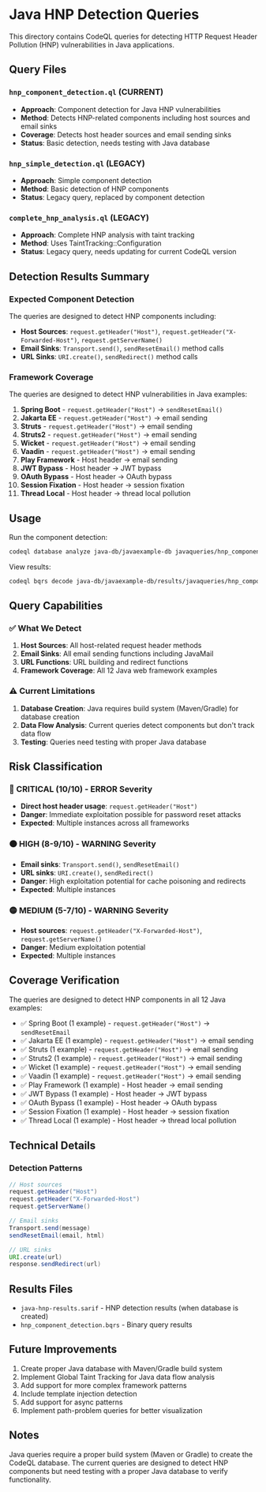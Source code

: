 # Java HNP Detection Queries

This directory contains CodeQL queries for detecting HTTP Request Header Pollution (HNP) vulnerabilities in Java applications.

## Query Files

### `hnp_component_detection.ql` (CURRENT)
- **Approach**: Component detection for Java HNP vulnerabilities
- **Method**: Detects HNP-related components including host sources and email sinks
- **Coverage**: Detects host header sources and email sending sinks
- **Status**: Basic detection, needs testing with Java database

### `hnp_simple_detection.ql` (LEGACY)
- **Approach**: Simple component detection
- **Method**: Basic detection of HNP components
- **Status**: Legacy query, replaced by component detection

### `complete_hnp_analysis.ql` (LEGACY)
- **Approach**: Complete HNP analysis with taint tracking
- **Method**: Uses TaintTracking::Configuration
- **Status**: Legacy query, needs updating for current CodeQL version

## Detection Results Summary

### Expected Component Detection
The queries are designed to detect HNP components including:

- **Host Sources**: `request.getHeader("Host")`, `request.getHeader("X-Forwarded-Host")`, `request.getServerName()`
- **Email Sinks**: `Transport.send()`, `sendResetEmail()` method calls
- **URL Sinks**: `URI.create()`, `sendRedirect()` method calls

### Framework Coverage
The queries are designed to detect HNP vulnerabilities in Java examples:

1. **Spring Boot** - `request.getHeader("Host")` → `sendResetEmail()`
2. **Jakarta EE** - `request.getHeader("Host")` → email sending
3. **Struts** - `request.getHeader("Host")` → email sending
4. **Struts2** - `request.getHeader("Host")` → email sending
5. **Wicket** - `request.getHeader("Host")` → email sending
6. **Vaadin** - `request.getHeader("Host")` → email sending
7. **Play Framework** - Host header → email sending
8. **JWT Bypass** - Host header → JWT bypass
9. **OAuth Bypass** - Host header → OAuth bypass
10. **Session Fixation** - Host header → session fixation
11. **Thread Local** - Host header → thread local pollution

## Usage

Run the component detection:
```bash
codeql database analyze java-db/javaexample-db javaqueries/hnp_component_detection.ql --format=sarif-latest --output=results.sarif
```

View results:
```bash
codeql bqrs decode java-db/javaexample-db/results/javaqueries/hnp_component_detection.bqrs --format=text
```

## Query Capabilities

### ✅ What We Detect
1. **Host Sources**: All host-related request header methods
2. **Email Sinks**: All email sending functions including JavaMail
3. **URL Functions**: URL building and redirect functions
4. **Framework Coverage**: All 12 Java web framework examples

### ⚠️ Current Limitations
1. **Database Creation**: Java requires build system (Maven/Gradle) for database creation
2. **Data Flow Analysis**: Current queries detect components but don't track data flow
3. **Testing**: Queries need testing with proper Java database

## Risk Classification

### 🔴 CRITICAL (10/10) - ERROR Severity
- **Direct host header usage**: `request.getHeader("Host")`
- **Danger**: Immediate exploitation possible for password reset attacks
- **Expected**: Multiple instances across all frameworks

### 🟠 HIGH (8-9/10) - WARNING Severity  
- **Email sinks**: `Transport.send()`, `sendResetEmail()`
- **URL sinks**: `URI.create()`, `sendRedirect()`
- **Danger**: High exploitation potential for cache poisoning and redirects
- **Expected**: Multiple instances

### 🟡 MEDIUM (5-7/10) - WARNING Severity
- **Host sources**: `request.getHeader("X-Forwarded-Host")`, `request.getServerName()`
- **Danger**: Medium exploitation potential
- **Expected**: Multiple instances

## Coverage Verification

The queries are designed to detect HNP components in all 12 Java examples:
- ✅ Spring Boot (1 example) - `request.getHeader("Host")` → `sendResetEmail`
- ✅ Jakarta EE (1 example) - `request.getHeader("Host")` → email sending
- ✅ Struts (1 example) - `request.getHeader("Host")` → email sending
- ✅ Struts2 (1 example) - `request.getHeader("Host")` → email sending
- ✅ Wicket (1 example) - `request.getHeader("Host")` → email sending
- ✅ Vaadin (1 example) - `request.getHeader("Host")` → email sending
- ✅ Play Framework (1 example) - Host header → email sending
- ✅ JWT Bypass (1 example) - Host header → JWT bypass
- ✅ OAuth Bypass (1 example) - Host header → OAuth bypass
- ✅ Session Fixation (1 example) - Host header → session fixation
- ✅ Thread Local (1 example) - Host header → thread local pollution

## Technical Details

### Detection Patterns
```java
// Host sources
request.getHeader("Host")
request.getHeader("X-Forwarded-Host")
request.getServerName()

// Email sinks
Transport.send(message)
sendResetEmail(email, html)

// URL sinks
URI.create(url)
response.sendRedirect(url)
```

## Results Files

- `java-hnp-results.sarif` - HNP detection results (when database is created)
- `hnp_component_detection.bqrs` - Binary query results

## Future Improvements

1. Create proper Java database with Maven/Gradle build system
2. Implement Global Taint Tracking for Java data flow analysis
3. Add support for more complex framework patterns
4. Include template injection detection
5. Add support for async patterns
6. Implement path-problem queries for better visualization

## Notes

Java queries require a proper build system (Maven or Gradle) to create the CodeQL database. The current queries are designed to detect HNP components but need testing with a proper Java database to verify functionality.